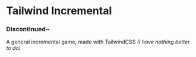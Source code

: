 # Tailwind Incremental
### Discontinued~
A general incremental game, made with TailwindCSS
*(I have nothing better to do)*

